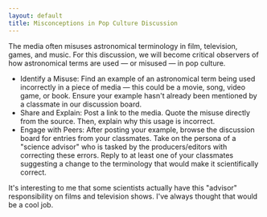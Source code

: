 ```yaml
---
layout: default
title: Misconceptions in Pop Culture Discussion
---
```


The media often misuses astronomical terminology in film, television, games, and music. For this discussion, we will become critical observers of how astronomical terms are used — or misused — in pop culture. 

- Identify a Misuse: Find an example of an astronomical term being used incorrectly in a piece of media — this could be a movie, song, video game, or book. Ensure your example hasn't already been mentioned by a classmate in our discussion board.
- Share and Explain: Post a link to the media. Quote the misuse directly from the source. Then, explain why this usage is incorrect.
- Engage with Peers: After posting your example, browse the discussion board for entries from your classmates. Take on the persona of a "science advisor" who is tasked by the producers/editors with correcting these errors. Reply to at least one of your classmates suggesting a change to the terminology that would make it scientifically correct.

It's interesting to me that some scientists actually have this "advisor" responsibility on films and television shows. I've always thought that would be a cool job.
